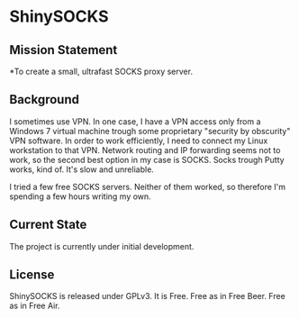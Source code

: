 # ShinySOCKS

## Mission Statement

*To create a small, ultrafast SOCKS proxy server.

## Background

I sometimes use VPN. In one case, I have a VPN access only
from a Windows 7 virtual machine trough some proprietary 
"security by obscurity" VPN software. In order to work 
efficiently, I need to connect my Linux workstation to that 
VPN. Network routing and IP forwarding seems not to work, 
so the second best option in my case is SOCKS. Socks 
trough Putty works, kind of. It's slow and unreliable. 

I tried a few free SOCKS servers. Neither of them worked, so 
therefore I'm spending a few hours writing my own.

## Current State
The project is currently under initial development.

## License
ShinySOCKS is released under GPLv3. 
It is Free. 
Free as in Free Beer. 
Free as in Free Air.
